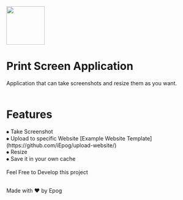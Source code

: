 <img src="https://user-images.githubusercontent.com/37061353/136018217-98097165-ca1b-436b-9917-917c413b8295.png" width="100px" height="100px">
<h1> Print Screen Application</h1>
Application that can take screenshots and resize them as you want.
<br></br>


<h1>Features</h1>
⦁ Take Screenshot
 </br>
 ⦁ Upload to specific Website [Example Website Template](https://github.com/iEpog/upload-website/)
 <br>
⦁ Resize
 </br>
⦁ Save it in your own cache
 <br></br>
Feel Free to Develop this project
<br></br>


Made with ❤️ by Epog

